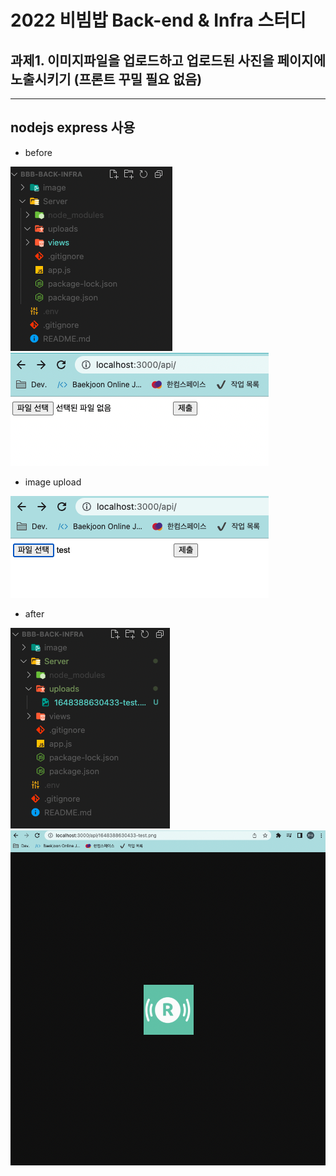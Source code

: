 # 2022 비빔밥 Back-end & Infra 스터디

## 과제1. 이미지파일을 업로드하고 업로드된 사진을 페이지에 노출시키기 (프론트 꾸밀 필요 없음)

---

## nodejs express 사용

- before

![before](./exercise1/image/before1.png)
![before page](./exercise1/image/before2.png)

- image upload

![img upload](./exercise1/image/upload.png)

- after

![after](./exercise1/image/after1.png)
![after page](./exercise1/image/after2.png)
